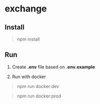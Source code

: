 # exchange

## Install

> npm install

## Run

1.  Create **.env** file based on **.env.example**

2.  Run with docker

> npm run docker:dev

> npm run docker:prod
